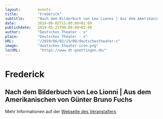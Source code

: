 ```yaml
---
layout:        events
title:         "Frederick"
subtitle:      "Nach dem Bilderbuch von Leo Lionni | Aus dem Amerikanischen von Günter Bruno Fuchs"
date:          2019-06-02T15:00:00+01:00
publishdate:   2019-05-23T00:00:00+01:00
author:        "Deutsches Theater - x"
place:         "Deutsches Theater - x"
URL:           "/2019/06/02/15/00/deutschestheater-x"
image:         "deutsches-theater-icon.png"
locURL:         "https://www.dt-goettingen.de/"
---
```


Frederick
===========

Nach dem Bilderbuch von Leo Lionni | Aus dem Amerikanischen von Günter Bruno Fuchs
-----------



Mehr Informationen auf der [Webseite des Veranstalters](https://www.dt-goettingen.de/stueck/frederick/)
